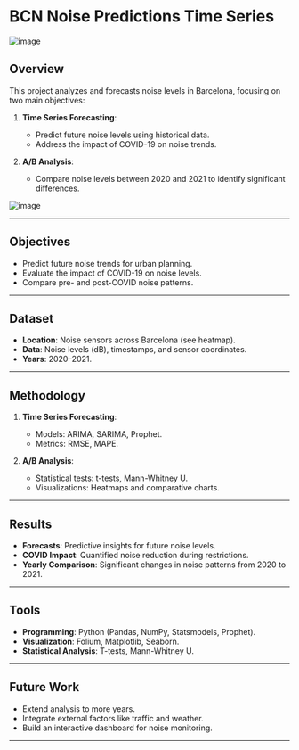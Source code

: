 # BCN Noise Predictions Time Series
![image](https://github.com/user-attachments/assets/b833be16-b936-4133-a35f-fc082f52df1f)

## Overview

This project analyzes and forecasts noise levels in Barcelona, focusing on two main objectives:

1. **Time Series Forecasting**:
   - Predict future noise levels using historical data.
   - Address the impact of COVID-19 on noise trends.

2. **A/B Analysis**:
   - Compare noise levels between 2020 and 2021 to identify significant differences.
     
![image](https://github.com/user-attachments/assets/04ee981e-12fb-43d1-bf0e-3c022533b3c4)

---

## Objectives

- Predict future noise trends for urban planning.
- Evaluate the impact of COVID-19 on noise levels.
- Compare pre- and post-COVID noise patterns.

---

## Dataset

- **Location**: Noise sensors across Barcelona (see heatmap).
- **Data**: Noise levels (dB), timestamps, and sensor coordinates.
- **Years**: 2020–2021.

---

## Methodology

1. **Time Series Forecasting**:
   - Models: ARIMA, SARIMA, Prophet.
   - Metrics: RMSE, MAPE.

2. **A/B Analysis**:
   - Statistical tests: t-tests, Mann-Whitney U.
   - Visualizations: Heatmaps and comparative charts.

---

## Results

- **Forecasts**: Predictive insights for future noise levels.
- **COVID Impact**: Quantified noise reduction during restrictions.
- **Yearly Comparison**: Significant changes in noise patterns from 2020 to 2021.

---

## Tools

- **Programming**: Python (Pandas, NumPy, Statsmodels, Prophet).
- **Visualization**: Folium, Matplotlib, Seaborn.
- **Statistical Analysis**: T-tests, Mann-Whitney U.

---

## Future Work

- Extend analysis to more years.
- Integrate external factors like traffic and weather.
- Build an interactive dashboard for noise monitoring.

---


